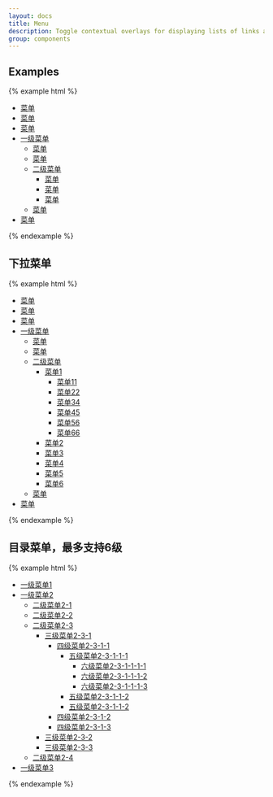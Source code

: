 ```yaml
---
layout: docs
title: Menu
description: Toggle contextual overlays for displaying lists of links and more with the Bootstrap dropdown plugin.
group: components
---
```


## Examples

{% example html %}
<ul class="menu">
  <li><a href="#" class="menu-title menu-header">菜单</a></li>
  <li><a href="#" class="menu-title menu-header">菜单</a></li>
  <li><a href="#" class="menu-title menu-header">菜单</a></li>
  <li>
    <a href="#" class="menu-title menu-header active">一级菜单</a>
    <ul class="menu">
      <li><a href="#" class="menu-title">菜单</a></li>
      <li><a href="#" class="menu-title">菜单</a></li>
      <li>
        <a href="#" class="menu-title active">二级菜单</a>
        <ul class="menu">
          <li><a href="#" class="menu-title">菜单</a></li>
          <li><a href="#" class="menu-title active">菜单</a></li>
          <li><a href="#" class="menu-title">菜单</a></li>
        </ul>
      </li>
      <li><a href="#" class="menu-title">菜单</a></li>
    </ul>
  </li>
  <li><a href="#" class="menu-title menu-header">菜单</a></li>
</ul>
{% endexample %}

## 下拉菜单

{% example html %}
<ul class="menu menu-dropdown">
  <li><a href="#" class="menu-title menu-header">菜单</a></li>
  <li><a href="#" class="menu-title menu-header">菜单</a></li>
  <li><a href="#" class="menu-title menu-header">菜单</a></li>
  <li>
    <a href="#" class="menu-title menu-header active">一级菜单</a>
    <ul class="menu">
      <li><a href="#" class="menu-title">菜单</a></li>
      <li><a href="#" class="menu-title">菜单</a></li>
      <li class="menu-cascaded">
        <a href="#" class="menu-title active">二级菜单</a>
        <ul class="menu">
          <li class="menu-cascaded">
            <a href="#" class="menu-title">菜单1</a>
            <ul class="menu">
              <li>
                <a href="#" class="menu-title">菜单11</a>
              </li>
              <li>
                <a href="#" class="menu-title">菜单22</a>
              </li>
              <li><a href="#" class="menu-title active">菜单34</a></li>
              <li><a href="#" class="menu-title">菜单45</a></li>
              <li><a href="#" class="menu-title active">菜单56</a></li>
              <li><a href="#" class="menu-title">菜单66</a></li>
            </ul>
          </li>
          <li>
            <a href="#" class="menu-title">菜单2</a>
          </li>
          <li><a href="#" class="menu-title active">菜单3</a></li>
          <li><a href="#" class="menu-title">菜单4</a></li>
          <li><a href="#" class="menu-title active">菜单5</a></li>
          <li><a href="#" class="menu-title">菜单6</a></li>
        </ul>
      </li>
      <li><a href="#" class="menu-title">菜单</a></li>
    </ul>
  </li>
  <li><a href="#" class="menu-title menu-header">菜单</a></li>
</ul>
{% endexample %}

## 目录菜单，最多支持6级

{% example html %}
<ul class="menu menu-catalogue">
  <li class="menu-item"><a href="#" class="menu-title menu-header">一级菜单1</a></li>
  <li>
    <a href="#" class="menu-title menu-header active">一级菜单2</a>
    <ul class="menu menu-catalogue">
      <li><a href="#" class="menu-title">二级菜单2-1</a></li>
      <li><a href="#" class="menu-title">二级菜单2-2</a></li>
      <li>
        <a href="#" class="menu-title active">二级菜单2-3</a>
        <ul class="menu menu-catalogue">
          <li>
            <a href="#" class="menu-title">三级菜单2-3-1</a>
            <ul class="menu menu-catalogue">
              <li>
                <a href="#" class="menu-title">四级菜单2-3-1-1</a>
                <ul class="menu menu-catalogue">
                  <li>
                    <a href="#" class="menu-title">五级菜单2-3-1-1-1</a>
                    <ul class="menu menu-catalogue">
                      <li>
                        <a href="#" class="menu-title">六级菜单2-3-1-1-1-1</a>
                      </li>
                      <li><a href="#" class="menu-title active">六级菜单2-3-1-1-1-2</a></li>
                      <li><a href="#" class="menu-title">六级菜单2-3-1-1-1-3</a></li>
                    </ul>
                  </li>
                  <li><a href="#" class="menu-title active">五级菜单2-3-1-1-2</a></li>
                  <li><a href="#" class="menu-title">五级菜单2-3-1-1-2</a></li>
                </ul>
              </li>
              <li><a href="#" class="menu-title active">四级菜单2-3-1-2</a></li>
              <li><a href="#" class="menu-title">四级菜单2-3-1-3</a></li>
            </ul>
          </li>
          <li><a href="#" class="menu-title active">三级菜单2-3-2</a></li>
          <li><a href="#" class="menu-title">三级菜单2-3-3</a></li>
        </ul>
      </li>
      <li><a href="#" class="menu-title">二级菜单2-4</a></li>
    </ul>
  </li>
  <li><a href="#" class="menu-title menu-header">一级菜单3</a></li>
</ul>
{% endexample %}


